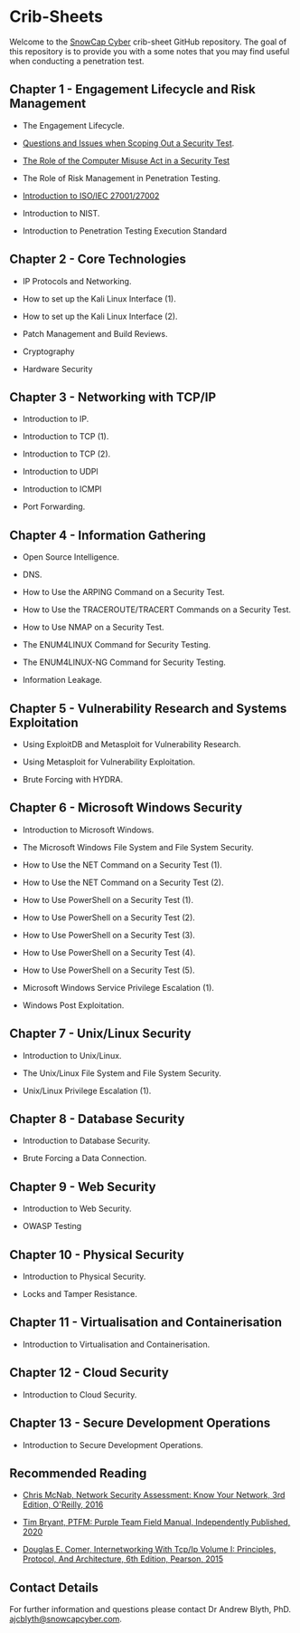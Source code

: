 # Crib-Sheets

Welcome to the [SnowCap Cyber](https://www.snowcapcyber.com) crib-sheet GitHub repository. The goal of this repository is to provide you with a some notes that you may find useful when conducting a penetration test.


## Chapter 1 - Engagement Lifecycle and Risk Management

* The Engagement Lifecycle.

* [Questions and Issues when Scoping Out a Security Test](https://github.com/snowcapcyber/CribSheets/blob/main/Scripts/Penitration%20Test%20Scoping%20Document%20Crib%20Sheet.pdf).

* [The Role of the Computer Misuse Act in a Security Test](https://github.com/snowcapcyber/CribSheets/blob/main/Scripts/The%20CMA%20Crib%20Sheet.pdf)

* The Role of Risk Management in Penetration Testing.

* [Introduction to ISO/IEC 27001/27002](https://github.com/snowcapcyber/CribSheets/blob/main/Scripts/Introduction%20to%20ISO2700%20Crib%20Sheet.pdf)

* Introduction to NIST.

* Introduction to Penetration Testing Execution Standard

## Chapter 2 - Core Technologies

* IP Protocols and Networking.

* How to set up the Kali Linux Interface (1).

* How to set up the Kali Linux Interface (2).

* Patch Management and Build Reviews.

* Cryptography

* Hardware Security

## Chapter 3 - Networking with TCP/IP

* Introduction to IP.

* Introduction to TCP (1).

* Introduction to TCP (2).

* Introduction to UDPl

* Introduction to ICMPl

* Port Forwarding.

## Chapter 4 - Information Gathering

* Open Source Intelligence.

* DNS.

* How to Use the ARPING Command on a Security Test.

* How to Use the TRACEROUTE/TRACERT Commands on a Security Test.

* How to Use NMAP on a Security Test.

* The ENUM4LINUX Command for Security Testing.

* The ENUM4LINUX-NG Command for Security Testing.

* Information Leakage.

## Chapter 5 - Vulnerability Research and Systems Exploitation

* Using ExploitDB and Metasploit for Vulnerability Research.

* Using Metasploit for Vulnerability Exploitation.

* Brute Forcing with HYDRA.


## Chapter 6 - Microsoft Windows Security

* Introduction to Microsoft Windows.

* The Microsoft Windows File System and File System Security.

* How to Use the NET Command on a Security Test (1).

* How to Use the NET Command on a Security Test (2).

* How to Use PowerShell on a Security Test (1).

* How to Use PowerShell on a Security Test (2).

* How to Use PowerShell on a Security Test (3).

* How to Use PowerShell on a Security Test (4).

* How to Use PowerShell on a Security Test (5).

* Microsoft Windows Service Privilege Escalation (1).

* Windows Post Exploitation.


## Chapter 7 - Unix/Linux Security

* Introduction to Unix/Linux.

* The Unix/Linux File System and File System Security.

* Unix/Linux Privilege Escalation (1).

## Chapter 8 - Database Security

* Introduction to Database Security.

* Brute Forcing a Data Connection.

## Chapter 9 - Web Security

* Introduction to Web Security.

* OWASP Testing

## Chapter 10 - Physical Security

* Introduction to Physical Security.

* Locks and Tamper Resistance.

## Chapter 11 - Virtualisation and Containerisation

* Introduction to Virtualisation and Containerisation.

## Chapter 12 - Cloud Security

* Introduction to Cloud Security.

## Chapter 13 - Secure Development Operations

* Introduction to Secure Development Operations.

## Recommended Reading

* [Chris McNab, Network Security Assessment: Know Your Network, 3rd Edition, O'Reilly, 2016](https://www.amazon.co.uk/Network-Security-Assessment-Know-Your/dp/149191095X/ref=sr_1_1?crid=2RI4CBCKBC79C&keywords=network+security+assessment&qid=1657708066&sprefix=network+security+a%2Caps%2C63&sr=8-1)

* [Tim Bryant, PTFM: Purple Team Field Manual, Independently Published, 2020](https://www.amazon.co.uk/PTFM-Purple-Team-Field-Manual/dp/B08LJV1QCD/ref=sr_1_1?crid=BR8A8SAS3HCN&keywords=ptfm&qid=1657708194&sprefix=ptfm%2Caps%2C167&sr=8-1)

* [Douglas E. Comer, Internetworking With Tcp/Ip Volume I: Principles, Protocol, And Architecture, 6th Edition, Pearson, 2015](https://www.amazon.co.uk/Internetworking-Tcp-Ip-Principles-Architecture/dp/9332550107/ref=sr_1_2?qid=1657708327&refinements=p_27%3ADouglas+E.+Comer&s=books&sr=1-2&text=Douglas+E.+Comer)

## Contact Details

For further information and questions please contact Dr Andrew Blyth, PhD. <ajcblyth@snowcapcyber.com>.
